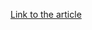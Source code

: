 [Link to the article](https://www.mcafee.com/blogs/other-blogs/mcafee-labs/researchers-follow-the-breadcrumbs-the-latest-vulnerabilities-in-windows-network-stack/)
